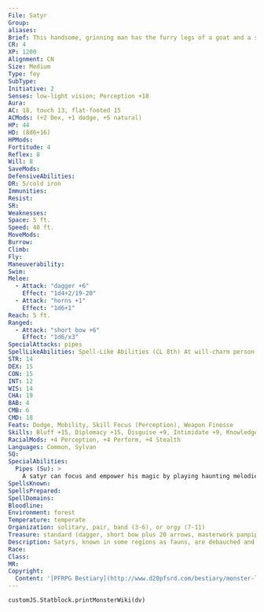 ```yaml
---
File: Satyr
Group: 
aliases: 
Brief: This handsome, grinning man has the furry legs of a goat and a set of curling ram horns extending from his temples.
CR: 4
XP: 1200
Alignment: CN
Size: Medium
Type: fey
SubType: 
Initiative: 2
Senses: low-light vision; Perception +18
Aura: 
AC: 18, touch 13, flat-footed 15
ACMods: (+2 Dex, +1 dodge, +5 natural)
HP: 44
HD: (8d6+16)
HPMods: 
Fortitude: 4
Reflex: 8
Will: 8
SaveMods: 
DefensiveAbilities: 
DR: 5/cold iron
Immunities: 
Resist: 
SR: 
Weaknesses: 
Space: 5 ft.
Speed: 40 ft.
MoveMods: 
Burrow: 
Climb: 
Fly: 
Maneuverability: 
Swim: 
Melee: 
  - Attack: "dagger +6"
    Effect: "1d4+2/19-20"
  - Attack: "horns +1"
    Effect: "1d6+1"
Reach: 5 ft.
Ranged: 
  - Attack: "short bow +6"
    Effect: "1d6/x3"
SpecialAttacks: pipes
SpellLikeAbilities: Spell-Like Abilities (CL 8th) At will-charm person (DC 15), dancing lights, ghost sound (DC 14), sleep (DC 15), suggestion (DC 17) 1/day-fear (DC 18), summon nature's ally III
STR: 14
DEX: 15
CON: 15
INT: 12
WIS: 14
CHA: 19
BAB: 4
CMB: 6
CMD: 18
Feats: Dodge, Mobility, Skill Focus (Perception), Weapon Finesse
Skills: Bluff +15, Diplomacy +15, Disguise +9, Intimidate +9, Knowledge (nature) +10, Perception +18, Perform (wind instruments) +19, Stealth +17, Survival +7
RacialMods: +4 Perception, +4 Perform, +4 Stealth
Languages: Common, Sylvan
SQ: 
SpecialAbilities:
  Pipes (Su): >
    A satyr can focus and empower his magic by playing haunting melodies on his panpipes. When he plays, all creatures within a 60-foot radius must make a DC 18 Will save or be affected by charm person, fear, sleep, or suggestion, depending on what tune the satyr chooses. A creature that successfully saves against any of the pipes' effects cannot be affected by the same set of pipes for 24 hours, but can still be affected by the satyr's other spell-like abilities as normal. The satyr's use of his pipes does not count toward his uses per day of his spelllike abilities, and if separated from them he may continue to use his standard abilities. The pipes themselves are masterwork, and a satyr can craft a replacement with 1 week of labor. The save DC is Charisma-based.
SpellsKnown: 
SpellsPrepared: 
SpellDomains: 
Bloodline: 
Environment: forest
Temperature: temperate
Organization: solitary, pair, band (3-6), or orgy (7-11)
Treasure: standard (dagger, short bow plus 20 arrows, masterwork panpipes, other treasure)
Description: Satyrs, known in some regions as fauns, are debauched and hedonistic creatures of the deepest, most primeval parts of the woods. They adore wine, music, and carnal delights, and are renowned as rakes and smooth-talkers, wooing unwary maidens and shepherd boys and leaving a trail of awkward explanations and unplanned pregnancies in their wakes. Though their bodies are almost always those of attractive and well-built men, much of the satyrs' talent for seduction lies in their talent for music. With the aid of his eponymous pipes, a satyr is capable of weaving a wide variety of melodic spells designed to enchant others and bring them in line with his capricious desires. In addition to their constant frolicking, satyrs often act as guardians of the creatures in their forest homes, and any who manage to turn the satyr's lust to wrath are likely to find themselves facing down dangerous animals surrounding the faun. Still, while satyrs tend to value their own amusement well above the rights of others, they bear no ill will toward those they seduce. Children born from such encounters are always full-blooded satyrs, and are generally spirited away by their riotous kin soon after birth.
Race: 
Class: 
MR: 
Copyright:
  Content: '[PFRPG Bestiary](http://www.d20pfsrd.com/bestiary/monster-listings/fey/satyr)'
---
```

```dataviewjs
customJS.Statblock.printMonsterWiki(dv)
```

